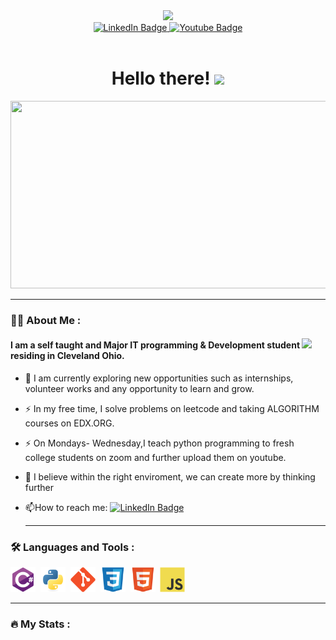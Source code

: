 <div id="header" align="center">
  <img src="https://media.giphy.com/media/l3b67kRKDJSZbWtjjM/giphy.gif" width="100"/>
  
  <div id="badges">
  <a href="your-linkedin-URL">
    <img src="https://img.shields.io/badge/LinkedIn-blue?style=for-the-badge&logo=linkedin&logoColor=white" alt="LinkedIn Badge"/>
  </a>
  <a href="https://www.youtube.com/channel/UCvZbRY-0YGBWEC0OW8uAwJg">
    <img src="https://img.shields.io/badge/YouTube-red?style=for-the-badge&logo=youtube&logoColor=white" alt="Youtube Badge"/>
  </a>

 
</div>
  
  <img src="https://komarev.com/ghpvc/?username=KofiBoadu&style=flat-square&color=blue" alt=""/>
  <h1>
  Hello there! 
  <img src="https://media.giphy.com/media/hvRJCLFzcasrR4ia7z/giphy.gif" width="30px"/>
</h1>
  
</div>

<div align="center">
  <img src="https://media.giphy.com/media/tMdyKBra7ntdqSbOV8/giphy.gif" width="600" height="300"/>
</div>

---

### :man_technologist: About Me :

#### I am a self taught and Major IT programming & Development student <img src="https://media.giphy.com/media/WUlplcMpOCEmTGBtBW/giphy.gif" width="30"> residing in Cleveland Ohio.

- :seedling: I am currently exploring new opportunities such as internships, volunteer works  and any opportunity to learn and grow.

- :zap: In my free time, I solve problems on leetcode and taking ALGORITHM courses on EDX.ORG.
- :zap: On Mondays- Wednesday,I teach python programming to fresh college students on zoom  and further upload them on youtube.
- :telescope: I believe within the right enviroment, we can create more by thinking further

- :mailbox:How to reach me: <a href="your-linkedin-URL">
    <img src="https://img.shields.io/badge/LinkedIn-blue?style=for-the-badge&logo=linkedin&logoColor=white" alt="LinkedIn Badge"/>
  </a>
  
  ---

### :hammer_and_wrench: Languages and Tools :

<div>
  <img src="https://github.com/devicons/devicon/blob/master/icons/csharp/csharp-original.svg" title="Java" alt="Java" width="40" height="40"/>&nbsp;
  <img src="https://github.com/devicons/devicon/blob/master/icons/python/python-original.svg" title="React" alt="React" width="40" height="40"/>&nbsp;
  <img src="https://github.com/devicons/devicon/blob/master/icons/git/git-original.svg" title="Spring" alt="Spring" width="40" height="40"/>&nbsp;
  <img src="https://github.com/devicons/devicon/blob/master/icons/css3/css3-original.svg" title="Material UI" alt="Material UI" width="40" height="40"/>&nbsp;
  <img src="https://github.com/devicons/devicon/blob/master/icons/html5/html5-original.svg" title="Flutter" alt="Flutter" width="40" height="40"/>&nbsp;
  <img src="https://github.com/devicons/devicon/blob/master/icons/javascript/javascript-original.svg" title="Redux" alt="Redux " width="40" height="40"/>&nbsp;
  
</div>

---

### :fire: My Stats :
